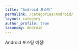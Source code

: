 ```yaml
---
title: "Android 포스팅"
permalink: /categories/Android/
layout: category
author_profile: true
taxonomy: Android
---
```


Android 포스팅 예정!
